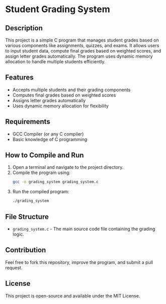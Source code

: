 # Student Grading System

## Description
This project is a simple C program that manages student grades based on various components like assignments, quizzes, and exams. It allows users to input student data, compute final grades based on weighted scores, and assign letter grades automatically. The program uses dynamic memory allocation to handle multiple students efficiently.

## Features
- Accepts multiple students and their grading components
- Computes final grades based on weighted scores
- Assigns letter grades automatically
- Uses dynamic memory allocation for flexibility

## Requirements
- GCC Compiler (or any C compiler)
- Basic knowledge of C programming

## How to Compile and Run
1. Open a terminal and navigate to the project directory.
2. Compile the program using:
   ```sh
   gcc -o grading_system grading_system.c
   ```
3. Run the compiled program:
   ```sh
   ./grading_system
   ```

## File Structure
- `grading_system.c` - The main source code file containing the grading logic.

## Contribution
Feel free to fork this repository, improve the program, and submit a pull request.

## License
This project is open-source and available under the MIT License.

